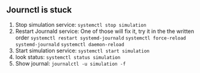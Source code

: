 ## Journctl is stuck
1. Stop simulation service: ``` systemctl stop simulation ```
2. Restart Journald service:
   One of those will fix it, try it in the the written order
   ``` systemctl restart systemd-journald ```
   ``` systemctl force-reload systemd-journald ```
   ``` systemctl daemon-reload ```
3. Start simulation service: ``` systemctl start simulation ```
4. look status: ``` systemctl status simulation ```
5. Show journal: ``` journalctl -u simulation -f ```
